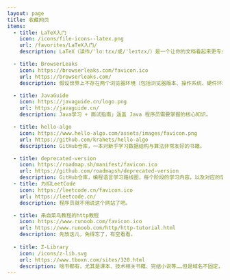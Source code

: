 ```yaml
---
layout: page
title: 收藏网页
items:
  - title: LaTeX入门
    icon: /icons/file-icons--latex.png
    url: /favorites/LaTeX入门/
    description: LaTeX（读作/ˈlɑːtɛx/或/ˈleɪtɛx/）是一个让你的文档看起来更专业的排版系统，它尤其适合处理篇幅较长、结构严谨的文档，并且十分擅长处理公式表达。

  - title: BrowserLeaks
    icon: https://browserleaks.com/favicon.ico
    url: https://browserleaks.com/
    description: 假设世界上不存在两个浏览器环境（包括浏览器版本、操作系统、硬件环境）完全相同，那么可以通过这些差异唯一确定一个环境，从而用来作为浏览器指纹标识一个人。这个网站介绍了浏览器指纹技术！

  - title: JavaGuide
    icon: https://javaguide.cn/logo.png
    url: https://javaguide.cn/
    description: Java学习 + 面试指南」涵盖 Java 程序员需要掌握的核心知识。

  - title: hello-algo
    icon: https://www.hello-algo.com/assets/images/favicon.png
    url: https://github.com/krahets/hello-algo
    description: GitHub仓库，一本对新手学习数据结构与算法非常友好的书籍。

  - title: deprecated-version
    icon: https://roadmap.sh/manifest/favicon.ico
    url: https://github.com/roadmapsh/deprecated-version
    description: GitHub仓库，编程语言学习路线图，每个阶段的学习内容，以及对应的学习资源（不过指向的学习视频都是国外视频平台的）。
  - title: 力扣LeetCode
    icon: https://leetcode.cn/favicon.ico
    url: https://leetcode.cn/
    description: 程序员就不用说这个网站了吧。

  - title: 来自菜鸟教程的http教程
    icon: https://www.runoob.com/favicon.ico
    url: https://www.runoob.com/http/http-tutorial.html
    description: 先放这儿，免得忘了，有空看看。
    
  - title: Z-Library
    icon: /icons/z-lib.svg
    url: https://www.tboxn.com/sites/320.html
    description: 啥书都有，尤其是课本、技术相关书籍、完结小说等……但是域名不固定，只能通过导航站进入了。
---
```


<FavoritesPage :items="$frontmatter.items"/>
